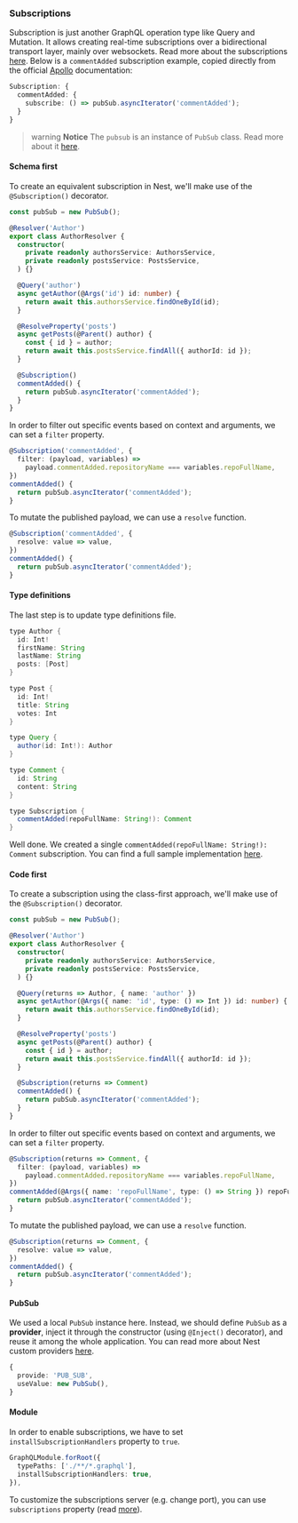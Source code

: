 ### Subscriptions

Subscription is just another GraphQL operation type like Query and Mutation. It allows creating real-time subscriptions over a bidirectional transport layer, mainly over websockets. Read more about the subscriptions [here](https://www.apollographql.com/docs/graphql-subscriptions). Below is a `commentAdded` subscription example, copied directly from the official [Apollo](https://www.apollographql.com/docs/graphql-subscriptions/subscriptions-to-schema.html) documentation:

```typescript
Subscription: {
  commentAdded: {
    subscribe: () => pubSub.asyncIterator('commentAdded');
  }
}
```

> warning **Notice** The `pubsub` is an instance of `PubSub` class. Read more about it [here](https://www.apollographql.com/docs/graphql-subscriptions/setup.html).

#### Schema first

To create an equivalent subscription in Nest, we'll make use of the `@Subscription()` decorator.

```typescript
const pubSub = new PubSub();

@Resolver('Author')
export class AuthorResolver {
  constructor(
    private readonly authorsService: AuthorsService,
    private readonly postsService: PostsService,
  ) {}

  @Query('author')
  async getAuthor(@Args('id') id: number) {
    return await this.authorsService.findOneById(id);
  }

  @ResolveProperty('posts')
  async getPosts(@Parent() author) {
    const { id } = author;
    return await this.postsService.findAll({ authorId: id });
  }

  @Subscription()
  commentAdded() {
    return pubSub.asyncIterator('commentAdded');
  }
}
```

In order to filter out specific events based on context and arguments, we can set a `filter` property.

```typescript
@Subscription('commentAdded', {
  filter: (payload, variables) =>
    payload.commentAdded.repositoryName === variables.repoFullName,
})
commentAdded() {
  return pubSub.asyncIterator('commentAdded');
}
```

To mutate the published payload, we can use a `resolve` function.

```typescript
@Subscription('commentAdded', {
  resolve: value => value,
})
commentAdded() {
  return pubSub.asyncIterator('commentAdded');
}
```

#### Type definitions

The last step is to update type definitions file.

```java
type Author {
  id: Int!
  firstName: String
  lastName: String
  posts: [Post]
}

type Post {
  id: Int!
  title: String
  votes: Int
}

type Query {
  author(id: Int!): Author
}

type Comment {
  id: String
  content: String
}

type Subscription {
  commentAdded(repoFullName: String!): Comment
}
```

Well done. We created a single `commentAdded(repoFullName: String!): Comment` subscription. You can find a full sample implementation [here](https://github.com/nestjs/nest/blob/master/sample/12-graphql-apollo).

#### Code first

To create a subscription using the class-first approach, we'll make use of the `@Subscription()` decorator.

```typescript
const pubSub = new PubSub();

@Resolver('Author')
export class AuthorResolver {
  constructor(
    private readonly authorsService: AuthorsService,
    private readonly postsService: PostsService,
  ) {}

  @Query(returns => Author, { name: 'author' })
  async getAuthor(@Args({ name: 'id', type: () => Int }) id: number) {
    return await this.authorsService.findOneById(id);
  }

  @ResolveProperty('posts')
  async getPosts(@Parent() author) {
    const { id } = author;
    return await this.postsService.findAll({ authorId: id });
  }

  @Subscription(returns => Comment)
  commentAdded() {
    return pubSub.asyncIterator('commentAdded');
  }
}
```

In order to filter out specific events based on context and arguments, we can set a `filter` property.

```typescript
@Subscription(returns => Comment, {
  filter: (payload, variables) =>
    payload.commentAdded.repositoryName === variables.repoFullName,
})
commentAdded(@Args({ name: 'repoFullName', type: () => String }) repoFullName: string ) {
  return pubSub.asyncIterator('commentAdded');
}
```

To mutate the published payload, we can use a `resolve` function.

```typescript
@Subscription(returns => Comment, {
  resolve: value => value,
})
commentAdded() {
  return pubSub.asyncIterator('commentAdded');
}
```

#### PubSub

We used a local `PubSub` instance here. Instead, we should define `PubSub` as a **provider**, inject it through the constructor (using `@Inject()` decorator), and reuse it among the whole application. You can read more about Nest custom providers [here](/fundamentals/custom-providers).

```typescript
{
  provide: 'PUB_SUB',
  useValue: new PubSub(),
}
```

#### Module

In order to enable subscriptions, we have to set `installSubscriptionHandlers` property to `true`.

```typescript
GraphQLModule.forRoot({
  typePaths: ['./**/*.graphql'],
  installSubscriptionHandlers: true,
}),
```

To customize the subscriptions server (e.g. change port), you can use `subscriptions` property (read [more](https://www.apollographql.com/docs/apollo-server/v2/api/apollo-server.html#constructor-options-lt-ApolloServer-gt)).
